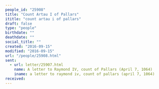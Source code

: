 ```yaml
---
people_id: "25908"
title: "Count Artau I of Pallars"
ititle: "count artau i of pallars"
draft: false
type: "people"
birthdate: ""
deathdate: ""
social_title: ""
created: "2016-09-15"
modified: "2016-09-15"
url: "/people/25908.html"
sent:
  - url: letter/25907.html
    name: A letter to Raymond IV, count of Pallars (April 7, 1064)
    iname: a letter to raymond iv, count of pallars (april 7, 1064)
received:
---
```

